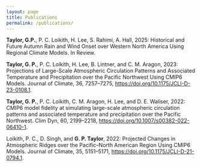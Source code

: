 ```yaml
---
layout: page
title: Publications
permalink: /publications/
---
```


**Taylor, G.P.**, P. C. Loikith, H. Lee, S. Rahimi, A. Hall, 2025: Historical and Future Autumn Rain and Wind Onset over Western North America Using Regional Climate Models. In Review.

**Taylor, G. P.**, P. C. Loikith, H. Lee, B. Lintner, and C. M. Aragon, 2023: Projections of Large-Scale Atmospheric Circulation Patterns and Associated Temperature and Precipitation over the Pacific Northwest Using CMIP6 Models. Journal of Climate, 36, 7257–7275, https://doi.org/10.1175/JCLI-D-23-0108.1.

**Taylor, G. P.**, P. C. Loikith, C. M. Aragon, H. Lee, and D. E. Waliser, 2022: CMIP6 model fidelity at simulating large-scale atmospheric circulation patterns and associated temperature and precipitation over the Pacific Northwest. Clim Dyn, 60, 2199–2218, https://doi.org/10.1007/s00382-022-06410-1.

Loikith, P. C., D. Singh, and **G. P. Taylor**, 2022: Projected Changes in Atmospheric Ridges over the Pacific–North American Region Using CMIP6 Models. Journal of Climate, 35, 5151–5171, https://doi.org/10.1175/JCLI-D-21-0794.1.
